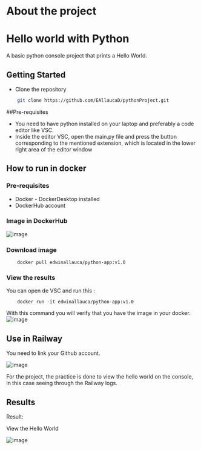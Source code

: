 # About the project

# Hello world with Python

A basic python console project that prints a Hello World.

## Getting Started
* Clone the repository

```sh
    git clone https://github.com/EAllaucaD/pythonProject.git
```


##Pre-requisites

* You need to have python installed on your laptop and preferably a code editor like VSC.
* Inside the editor VSC, open the main.py file and press the button corresponding to the mentioned extension, which is located in the lower right area of ​​the editor window



## How to run in docker
### Pre-requisites
* Docker - DockerDesktop installed
* DockerHub account


### Image in DockerHub

![image](https://github.com/user-attachments/assets/3f5b979e-615a-4f42-9ce7-0c16e37f65de)


### Download image
```
    docker pull edwinallauca/python-app:v1.0

```

### View the results
You can open de VSC and run this :
```
    docker run -it edwinallauca/python-app:v1.0
```
With this command you will verify that you have the image in your docker.
![image](https://github.com/user-attachments/assets/0cf77d84-f1e7-4c2d-80d9-c97571bfbf93)

## Use in Railway

You need to link your Github account.


![image](https://github.com/user-attachments/assets/5d08e58c-d659-448e-a14a-336590bb8047)

For the project, the practice is done to view the hello world on the console, in this case seeing through the Railway logs.

## Results
Result:

View the Hello World 

![image](https://github.com/user-attachments/assets/4a855905-8700-429d-bfb8-5ea28bc62749)